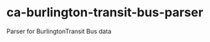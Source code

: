 ca-burlington-transit-bus-parser
================================

Parser for BurlingtonTransit Bus data
